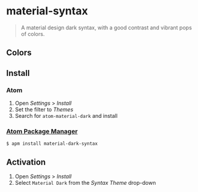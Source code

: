 # material-syntax

> A material design dark syntax, with a good contrast and vibrant pops of colors.

## Colors

## Install

### Atom

1. Open *Settings* > *Install*
2. Set the filter to *Themes*
3. Search for `atom-material-dark` and install

### [Atom Package Manager](https://github.com/atom/apm)

```shell
$ apm install material-dark-syntax
```

## Activation

1. Open *Settings* > *Install*
2. Select `Material Dark` from the *Syntax Theme* drop-down
